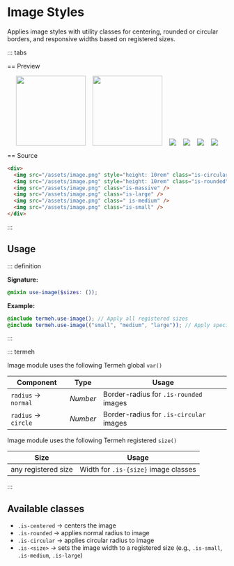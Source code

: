 # Image Styles

Applies image styles with utility classes for centering, rounded or circular borders, and responsive widths based on registered sizes.

::: tabs

== Preview

<Preview>
  <div style="display: flex; gap: 1rem; align-items: flex-end; justify-content: center;">
    <img src="/assets/image.png" style="height: 10rem" class="is-circular" />
    <img src="/assets/image.png" style="height: 10rem" class="is-rounded" />
    <img src="/assets/image.png" class="is-massive" />
    <img src="/assets/image.png" class="is-large" />
    <img src="/assets/image.png" class=" is-medium" />
    <img src="/assets/image.png" class="is-small" />
  </div>
</Preview>

== Source

```html
<div>
  <img src="/assets/image.png" style="height: 10rem" class="is-circular" />
  <img src="/assets/image.png" style="height: 10rem" class="is-rounded" />
  <img src="/assets/image.png" class="is-massive" />
  <img src="/assets/image.png" class="is-large" />
  <img src="/assets/image.png" class=" is-medium" />
  <img src="/assets/image.png" class="is-small" />
</div>
```

:::

## Usage

::: definition

**Signature:**

```scss
@mixin use-image($sizes: ());
```

**Example:**

```scss
@include termeh.use-image(); // Apply all registered sizes
@include termeh.use-image(("small", "medium", "large")); // Apply specific sizes only
```

:::

::: termeh

Image module uses the following Termeh global `var()`

| Component           | Type     | Usage                                   |
| ------------------- | -------- | --------------------------------------- |
| `radius` → `normal` | _Number_ | Border-radius for `.is-rounded` images  |
| `radius` → `circle` | _Number_ | Border-radius for `.is-circular` images |

Image module uses the following Termeh registered `size()`

| Size                | Usage                                |
| ------------------- | ------------------------------------ |
| any registered size | Width for `.is-{size}` image classes |

:::

## Available classes

- `.is-centered` → centers the image
- `.is-rounded` → applies normal radius to image
- `.is-circular` → applies circular radius to image
- `.is-<size>` → sets the image width to a registered size (e.g., `.is-small`, `.is-medium`, `.is-large`)
